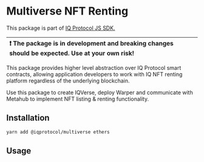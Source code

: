 # Multiverse NFT Renting
This package is part of [IQ Protocol JS SDK.](https://github.com/iqlabsorg/iq-sdk-js)

| :exclamation: The package is in development and breaking changes should be expected. Use at your own risk!  |
|:------------------------------------------------------------------------------------------------------------|

This package provides higher level abstraction over IQ Protocol smart contracts, allowing application developers to 
work with IQ NFT renting platform regardless of the underlying blockchain.

Use this package to create IQVerse, deploy Warper and communicate with Metahub to implement NFT listing & renting 
functionality.

## Installation  
```bash
yarn add @iqprotocol/multiverse ethers
```

## Usage
